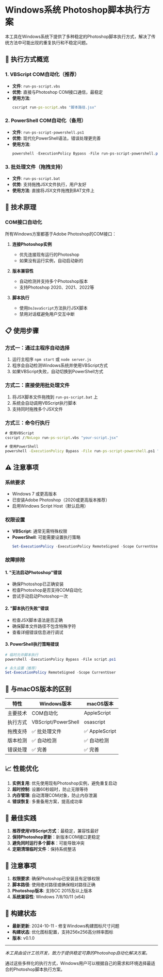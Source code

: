 # Windows系统 Photoshop脚本执行方案

本工具在Windows系统下提供了多种稳定的Photoshop脚本执行方式，解决了传统方法中可能出现的重复执行和不稳定问题。

## 🚀 执行方式概览

### 1. VBScript COM自动化（推荐）
- **文件**: `run-ps-script.vbs`
- **优势**: 直接与Photoshop COM接口通信，最稳定
- **使用方法**: 
  ```cmd
  cscript run-ps-script.vbs "脚本路径.jsx"
  ```

### 2. PowerShell COM自动化（备用）
- **文件**: `run-ps-script-powershell.ps1`
- **优势**: 现代化PowerShell语法，错误处理更完善
- **使用方法**: 
  ```powershell
  powershell -ExecutionPolicy Bypass -File run-ps-script-powershell.ps1 "脚本路径.jsx"
  ```

### 3. 批处理文件（拖拽支持）
- **文件**: `run-ps-script.bat`
- **优势**: 支持拖拽JSX文件执行，用户友好
- **使用方法**: 直接将JSX文件拖拽到BAT文件上

## 🔧 技术原理

### COM接口自动化
所有Windows方案都基于Adobe Photoshop的COM接口：

1. **连接Photoshop实例**
   - 优先连接现有运行的Photoshop
   - 如果没有运行实例，自动启动新的

2. **版本兼容性**
   - 自动检测并支持多个Photoshop版本
   - 支持Photoshop 2020、2021、2022等

3. **脚本执行**
   - 使用`DoJavaScript`方法执行JSX脚本
   - 禁用对话框避免用户交互中断

## 📋 使用步骤

### 方式一：通过主程序自动选择
1. 运行主程序 `npm start` 或 `node server.js`
2. 程序会自动检测Windows系统并使用VBScript方式
3. 如果VBScript失败，自动切换到PowerShell方式

### 方式二：直接使用批处理文件
1. 将JSX脚本文件拖拽到 `run-ps-script.bat` 上
2. 系统会自动调用VBScript执行脚本
3. 支持同时拖拽多个JSX文件

### 方式三：命令行执行
```cmd
# 使用VBScript
cscript //NoLogo run-ps-script.vbs "your-script.jsx"

# 使用PowerShell
powershell -ExecutionPolicy Bypass -File run-ps-script-powershell.ps1 "your-script.jsx"
```

## ⚠️ 注意事项

### 系统要求
- Windows 7 或更高版本
- 已安装Adobe Photoshop（2020或更高版本推荐）
- 启用Windows Script Host（默认启用）

### 权限设置
- **VBScript**: 通常无需特殊权限
- **PowerShell**: 可能需要设置执行策略
  ```powershell
  Set-ExecutionPolicy -ExecutionPolicy RemoteSigned -Scope CurrentUser
  ```

### 故障排除

#### 1. "无法启动Photoshop"错误
- 确保Photoshop已正确安装
- 检查Photoshop是否支持COM自动化
- 尝试手动启动Photoshop一次

#### 2. "脚本执行失败"错误
- 检查JSX脚本语法是否正确
- 确保脚本文件路径不包含特殊字符
- 查看详细错误信息进行调试

#### 3. PowerShell执行策略错误
```powershell
# 临时允许脚本执行
powershell -ExecutionPolicy Bypass -File script.ps1

# 永久设置（推荐）
Set-ExecutionPolicy RemoteSigned -Scope CurrentUser
```

## 🔄 与macOS版本的区别

| 特性 | Windows版本 | macOS版本 |
|------|-------------|-----------|
| 主要技术 | COM自动化 | AppleScript |
| 执行方式 | VBScript/PowerShell | osascript |
| 拖拽支持 | ✅ 批处理文件 | ✅ AppleScript |
| 版本检测 | ✅ 自动检测 | ✅ 自动检测 |
| 错误处理 | ✅ 完善 | ✅ 完善 |

## 📈 性能优化

1. **实例复用**: 优先使用现有Photoshop实例，避免重复启动
2. **超时控制**: 设置60秒超时，防止无限等待
3. **内存管理**: 自动清理COM对象，防止内存泄漏
4. **错误恢复**: 多重备用方案，提高成功率

## 🎯 最佳实践

1. **推荐使用VBScript方式**：最稳定，兼容性最好
2. **保持Photoshop更新**：新版本COM接口更稳定
3. **避免同时运行多个脚本**：可能导致冲突
4. **定期清理临时文件**：保持系统整洁

## 📝 注意事项

1. **权限要求**: 确保Photoshop已安装且有足够权限
2. **脚本路径**: 使用绝对路径或确保相对路径正确
3. **Photoshop版本**: 支持CC 2015及以上版本
4. **系统兼容性**: Windows 7/8/10/11 (x64)

## 🔄 构建状态

- **最新更新**: 2024-10-11 - 修复Windows构建图标尺寸问题
- **构建状态**: 优化图标配置，支持256x256高分辨率图标
- **版本**: v0.1.0

---

*本工具由设计工坊开发，致力于提供稳定可靠的Photoshop自动化解决方案。*

通过这些多样化的执行方式，Windows用户可以根据自己的需求和环境选择最适合的Photoshop脚本执行方案。